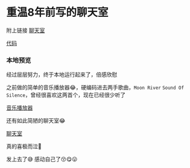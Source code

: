 # 重温8年前写的聊天室

附上链接 [聊天室](https://chat.weizeling.com/)

[代码](https://github.com/yihuaxiang/nodejs_chat)

### 本地预览

经过层层努力，终于本地运行起来了，倍感欣慰

之前做的简单的音乐播放器😂，硬编码进去两手歌曲，`Moon River` `Sound Of Silence`，曾经很喜欢这两首个，现在已经很少听了

<ImgView title="聊天室" url="https://z.wiki/images/20220206/ced6e3cb4b44482aae45087e92161811.png" />

[音乐播放器](https://chat.weizeling.com/player)

还有如此简陋的聊天室😂

<ImgView title="聊天室" url="https://z.wiki/images/20220206/b10f53ed62e54c0ebff4b4ac592c4e08.png" />

 [聊天室](https://chat.weizeling.com/)

真的喜极而泣🤡

<ImgView title="5fd3ad2c1eabd90ea26ff40b78dc1fce.gif" url="https://z.wiki/images/20220206/c4f42f78a1ac4845b4e0666e2a2d6546.gif" />

发上去了😅 感动自己了😚😋😛
